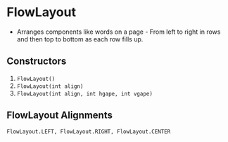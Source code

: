 # FlowLayout
 - Arranges components like words on a page - From left to right in rows and  then top to bottom as each row fills up.

 ## Constructors
  1. ```FlowLayout()```
  2. ```FlowLayout(int align)```
  3. ```FlowLayout(int align, int hgape, int vgape)```

 ## FlowLayout Alignments
```FlowLayout.LEFT, FlowLayout.RIGHT, FlowLayout.CENTER```
